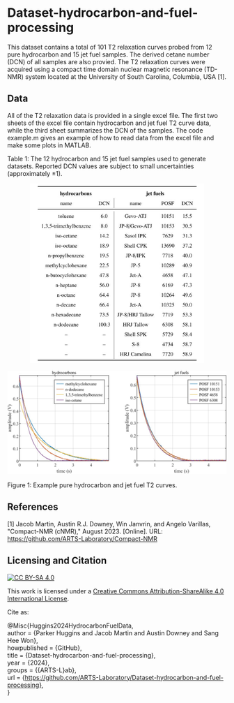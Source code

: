 # Dataset-hydrocarbon-and-fuel-processing

This dataset contains a total of 101 T2 relaxation curves probed from 12 pure hydrocarbon and 15 jet fuel samples. The derived cetane number (DCN) of all samples are also provied. The T2 relaxation curves were acquired using a compact time domain nuclear magnetic resonance (TD-NMR) system located at the University of South Carolina, Columbia, USA [1]. 

## Data

All of the T2 relaxation data is provided in a single excel file. The first two sheets of the excel file contain hydrocarbon and jet fuel T2 curve data, while the third sheet summarizes the DCN of the samples. The code example.m gives an example of how to read data from the excel file and make some plots in MATLAB. 

Table 1: The 12 hydrocarbon and 15 jet fuel samples used to generate datasets. Reported DCN values are subject to small uncertainties (approximately $\pm1$).
<p align="center">
<img src="images/dataTable.JPG" alt="Hydrocarbon and jet fuel samples used for dataset generation." width="400"/> <br> 
</p>

<p align="center">
<img src="images/t2Curves.jpg" alt="Select hydrocarbon and jet T2 relaxation curves." width="800"/> <br> 
</p>
Figure 1: Example pure hydrocarbon and jet fuel T2 curves.

## References

[1] Jacob Martin, Austin R.J. Downey, Win Janvrin, and Angelo Varillas, "Compact-NMR (cNMR)," August 2023. [Online]. URL: https://github.com/ARTS-Laboratory/Compact-NMR

## Licensing and Citation

[![CC BY-SA 4.0][cc-by-sa-shield]][cc-by-sa]

This work is licensed under a
[Creative Commons Attribution-ShareAlike 4.0 International License][cc-by-sa].

[cc-by-sa]: http://creativecommons.org/licenses/by-sa/4.0/
[cc-by-sa-image]: https://licensebuttons.net/l/by-sa/4.0/88x31.png
[cc-by-sa-shield]: https://img.shields.io/badge/License-CC%20BY--SA%204.0-lightgrey.svg

Cite as:

@Misc{Huggins2024HydrocarbonFuelData,   
  author = {Parker Huggins and Jacob Martin and Austin Downey and Sang Hee Won},   
  howpublished = {GitHub},  
  title  = {Dataset-hydrocarbon-and-fuel-processing},   
  year   = {2024},  
  groups = {{ARTS-L}ab},    
  url    = {https://github.com/ARTS-Laboratory/Dataset-hydrocarbon-and-fuel-processing},    
}
